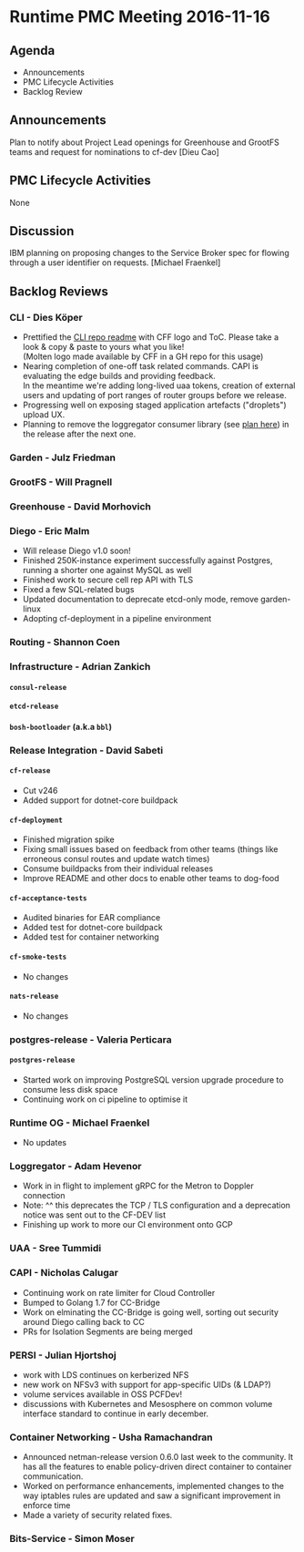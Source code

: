 # Runtime PMC Meeting 2016-11-16

## Agenda

* Announcements
* PMC Lifecycle Activities
* Backlog Review

## Announcements
Plan to notify about Project Lead openings for Greenhouse and GrootFS teams and request for nominations to cf-dev [Dieu Cao]

## PMC Lifecycle Activities
None

## Discussion
IBM planning on proposing changes to the Service Broker spec for flowing through a user identifier on requests. [Michael Fraenkel]

## Backlog Reviews

### CLI - Dies Köper
- Prettified the [CLI repo readme](https://github.com/cloudfoundry/cli/blob/master/README.md) with CFF logo and ToC.
  Please take a look & copy & paste to yours what you like!  
  (Molten logo made available by CFF in a GH repo for this usage)
- Nearing completion of one-off task related commands. CAPI is evaluating the edge builds and providing feedback.  
 In the meantime we're adding long-lived uaa tokens, creation of external users and updating of port ranges of router groups before we release.
- Progressing well on exposing staged application artefacts ("droplets") upload UX.
- Planning to remove the loggregator consumer library (see [plan here](https://lists.cloudfoundry.org/archives/list/cf-dev@lists.cloudfoundry.org/message/JISQUXZVSRQELIFWAJ7GIY2YSUWQLXE7/)) in the release after the next one.

### Garden - Julz Friedman

### GrootFS - Will Pragnell

### Greenhouse - David Morhovich

### Diego - Eric Malm

- Will release Diego v1.0 soon!
- Finished 250K-instance experiment successfully against Postgres, running a shorter one against MySQL as well
- Finished work to secure cell rep API with TLS
- Fixed a few SQL-related bugs
- Updated documentation to deprecate etcd-only mode, remove garden-linux
- Adopting cf-deployment in a pipeline environment

### Routing - Shannon Coen

### Infrastructure - Adrian Zankich

#### `consul-release`

#### `etcd-release`

#### `bosh-bootloader` (a.k.a `bbl`)

### Release Integration - David Sabeti

#### `cf-release`
- Cut v246
- Added support for dotnet-core buildpack

#### `cf-deployment`
- Finished migration spike
- Fixing small issues based on feedback from other teams (things like erroneous consul routes and update watch times)
- Consume buildpacks from their individual releases
- Improve README and other docs to enable other teams to dog-food

#### `cf-acceptance-tests`
- Audited binaries for EAR compliance
- Added test for dotnet-core buildpack
- Added test for container networking

#### `cf-smoke-tests`
- No changes

#### `nats-release`
- No changes

### postgres-release - Valeria Perticara

#### `postgres-release`
- Started work on improving PostgreSQL version upgrade procedure to consume less disk space
- Continuing work on ci pipeline to optimise it

### Runtime OG - Michael Fraenkel
- No updates

### Loggregator - Adam Hevenor
- Work in in flight to implement gRPC for the Metron to Doppler connection 
- Note: ^^ this deprecates the TCP / TLS configuration and a deprecation notice was sent out to the CF-DEV list
- Finishing up work to more our CI environment onto GCP

### UAA - Sree Tummidi

### CAPI - Nicholas Calugar
- Continuing work on rate limiter for Cloud Controller
- Bumped to Golang 1.7 for CC-Bridge
- Work on elminating the CC-Bridge is going well, sorting out security around Diego calling back to CC
- PRs for Isolation Segments are being merged

### PERSI - Julian Hjortshoj
- work with LDS continues on kerberized NFS
- new work on NFSv3 with support for app-specific UIDs (& LDAP?)
- volume services available in OSS PCFDev!
- discussions with Kubernetes and Mesosphere on common volume interface standard to continue in early december.

### Container Networking - Usha Ramachandran
- Announced netman-release version 0.6.0 last week to the community. It has all the features to enable policy-driven direct container to container communication.
- Worked on performance enhancements, implemented changes to the way iptables rules are updated and saw a significant improvement in enforce time
- Made a variety of security related fixes. 

### Bits-Service - Simon Moser
